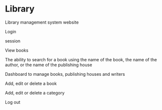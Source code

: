 # Library
Library management system website

Login

session

View books

The ability to search for a book using the name of the book, the name of the author, or the name of the publishing house

Dashboard to manage books, publishing houses and writers

Add, edit or delete a book

Add, edit or delete a category

Log out
